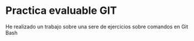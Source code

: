 # Practica evaluable GIT
He realizado un trabajo sobre una sere de ejercicios sobre comandos en Git Bash
